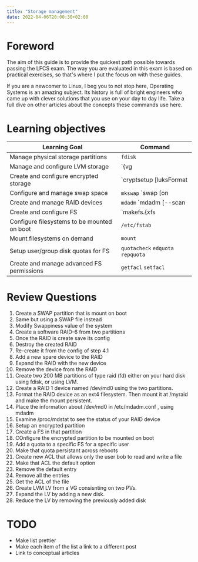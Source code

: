 ```yaml
---
title: "Storage management"
date: 2022-04-06T20:00:30+02:00
---
```


# Foreword

The aim of this guide is to provide the quickest path possible towards passing the LFCS exam.
The way you are evaluated in this exam is based on practical exercises, so that's where I put the
focus on with these guides.

If you are a newcomer to Linux, I beg you to not stop here, Operating Systems is an amazing subject.
Its history is full of bright engineers who came up with clever solutions that you use on your day to day life. Take a full dive on other articles about the concepts these commands use here.

# Learning objectives

|               Learning Goal                 |               Command                        |
| ------------------------------------------- | -------------------------------------------- |
| Manage physical storage partitions          | `fdisk`                                      |
| Manage and configure LVM storage            | `{vg|pv|lv}create` `{pv|lv}resize`           |
| Create and configure encrypted storage      | `cryptsetup [luksFormat|luksOpen|luksClose]` |
| Configure and manage swap space             | `mkswap` `swap [on|off]` `/etc/sysctl.conf`  |
| Create and manage RAID devices              | `mdadm` `mdadm [--scan|--assemble]`          |
| Create and configure FS                     | `makefs.{xfs|ext4}`                          |
| Configure filesystems to be mounted on boot | `/etc/fstab`                                 |   
| Mount filesystems on demand                 | `mount`                                      |
| Setup user/group disk quotas for FS         | `quotacheck` `edquota` `repquota`            |
| Create and manage advanced FS permissions   | `getfacl` `setfacl`                          |


# Review Questions

1. Create a SWAP partition that is mount on boot
2. Same but using a SWAP file instead
3. Modify Swappiness value of the system
4. Create a software RAID-6 from two partitions
  1. Once the RAID is create save its config
  2. Destroy the created RAID
  3. Re-create it from the config of step 4.1
  4. Add a new spare device to the RAID
  5. Expand the RAID with the new device
  6. Remove the device from the RAID
1. Create two 200 MB partitions of type raid (fd) either on your hard disk using fdisk, or using LVM.
2. Create a RAID 1 device named /dev/md0 using the two partitions.
3. Format the RAID device as an ext4 filesystem. Then mount it at /myraid and make the mount persistent.
4. Place the information about /dev/md0 in /etc/mdadm.conf , using mdadm
5. Examine /proc/mdstat to see the status of your RAID device
5. Setup an encrypted partition
  1. Create a FS in that partition
  2. COnfigure the encrypted partition to be mounted on boot
6. Add a quota to a specific FS for a specific user
  1. Make that quota persistant across reboots
7. Create new ACL that allows only the user bob to read and write a file
  1. Make that ACL the default option
  2. Remove the default entry
  3. Remove all the entries
  4. Get the ACL of the file
8. Create LVM LV from a VG consisnting on two PVs.
  1. Expand the LV by adding a new disk.
  2. Reduce the LV by removing the previously added disk

# TODO

* Make list prettier
* Make each item of the list a link to a different post
* Link to conceptual articles

